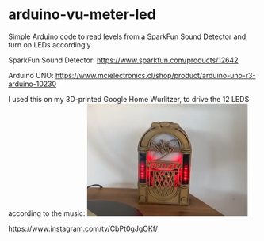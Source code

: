 # arduino-vu-meter-led
Simple Arduino code to read levels from a SparkFun Sound Detector and turn on LEDs accordingly. 

SparkFun Sound Detector:
https://www.sparkfun.com/products/12642

Arduino UNO:
https://www.mcielectronics.cl/shop/product/arduino-uno-r3-arduino-10230

I used this on my 3D-printed Google Home Wurlitzer, to drive the 12 LEDS according to the music:
![alt text](https://raw.githubusercontent.com/cvasquez-github/arduino-vu-meter-led/main/cvs-wurlitzer-led.png)

https://www.instagram.com/tv/CbPt0gJgOKf/
